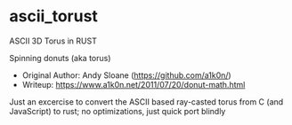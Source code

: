 # ascii_torust
ASCII 3D Torus in RUST



Spinning donuts (aka torus)
- Original Author: Andy Sloane (https://github.com/a1k0n/) 
- Writeup: https://www.a1k0n.net/2011/07/20/donut-math.html

Just an excercise to convert the ASCII based ray-casted torus from C (and JavaScript) to rust; no optimizations, just quick port blindly

